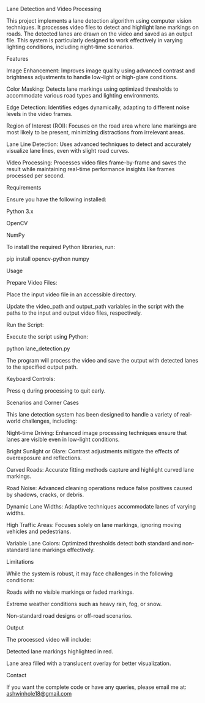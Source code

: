 Lane Detection and Video Processing

This project implements a lane detection algorithm using computer vision techniques. It processes video files to detect and highlight lane markings on roads. The detected lanes are drawn on the video and saved as an output file. This system is particularly designed to work effectively in varying lighting conditions, including night-time scenarios.

Features

Image Enhancement: Improves image quality using advanced contrast and brightness adjustments to handle low-light or high-glare conditions.

Color Masking: Detects lane markings using optimized thresholds to accommodate various road types and lighting environments.

Edge Detection: Identifies edges dynamically, adapting to different noise levels in the video frames.

Region of Interest (ROI): Focuses on the road area where lane markings are most likely to be present, minimizing distractions from irrelevant areas.

Lane Line Detection: Uses advanced techniques to detect and accurately visualize lane lines, even with slight road curves.

Video Processing: Processes video files frame-by-frame and saves the result while maintaining real-time performance insights like frames processed per second.

Requirements

Ensure you have the following installed:

Python 3.x

OpenCV

NumPy

To install the required Python libraries, run:

pip install opencv-python numpy

Usage

Prepare Video Files:

Place the input video file in an accessible directory.

Update the video_path and output_path variables in the script with the paths to the input and output video files, respectively.

Run the Script:

Execute the script using Python:

python lane_detection.py

The program will process the video and save the output with detected lanes to the specified output path.

Keyboard Controls:

Press q during processing to quit early.

Scenarios and Corner Cases

This lane detection system has been designed to handle a variety of real-world challenges, including:

Night-time Driving: Enhanced image processing techniques ensure that lanes are visible even in low-light conditions.

Bright Sunlight or Glare: Contrast adjustments mitigate the effects of overexposure and reflections.

Curved Roads: Accurate fitting methods capture and highlight curved lane markings.

Road Noise: Advanced cleaning operations reduce false positives caused by shadows, cracks, or debris.

Dynamic Lane Widths: Adaptive techniques accommodate lanes of varying widths.

High Traffic Areas: Focuses solely on lane markings, ignoring moving vehicles and pedestrians.

Variable Lane Colors: Optimized thresholds detect both standard and non-standard lane markings effectively.

Limitations

While the system is robust, it may face challenges in the following conditions:

Roads with no visible markings or faded markings.

Extreme weather conditions such as heavy rain, fog, or snow.

Non-standard road designs or off-road scenarios.

Output

The processed video will include:

Detected lane markings highlighted in red.

Lane area filled with a translucent overlay for better visualization.


Contact

If you want the complete code or have any queries, please email me at:
ashwinhole18@gmail.com

